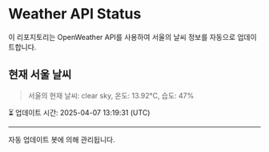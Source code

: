 
# Weather API Status

이 리포지토리는 OpenWeather API를 사용하여 서울의 날씨 정보를 자동으로 업데이트합니다.

## 현재 서울 날씨
> 서울의 현재 날씨: clear sky, 온도: 13.92°C, 습도: 47%

⏳ 업데이트 시간: 2025-04-07 13:19:31 (UTC)

---
자동 업데이트 봇에 의해 관리됩니다.
